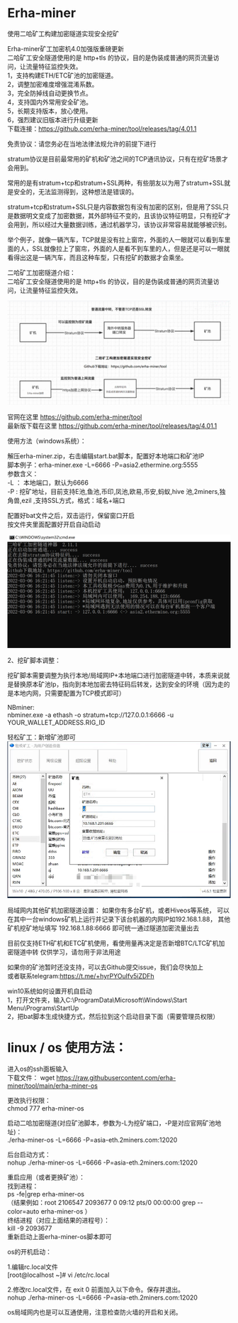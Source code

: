# Erha-miner
使用二哈矿工构建加密隧道实现安全挖矿  

Erha-miner矿工加密机4.0加强版重磅更新  
二哈矿工安全隧道使用的是 http+tls 的协议，目的是伪装成普通的网页流量访问，让流量特征监控失效。  
1，支持构建ETH/ETC矿池的加密隧道。  
2，调整加密难度增强混淆系数。  
3，完全防掉线自动更换节点。  
4，支持国内外常用安全矿池。  
5，长期支持版本，放心使用。  
6，强烈建议旧版本进行升级更新     
下载连接：https://github.com/erha-miner/tool/releases/tag/4.01.1  

免责协议：请您务必在当地法律法规允许的前提下进行    

stratum协议是目前最常用的矿机和矿池之间的TCP通讯协议，只有在挖矿场景才会用到。  

常用的是有stratum+tcp和stratum+SSL两种，有些朋友以为用了stratum+SSL就是安全的，无法监测得到，这种想法是错误的。   

stratum+tcp和stratum+SSL只是内容数据包有没有加密的区别，但是用了SSL只是数据明文变成了加密数据，其外部特征不变的，且该协议特征明显，只有挖矿才会用到，所以经过大量数据训练，通过机器学习，该协议非常容易就能够被识别。  

举个例子，就像一辆汽车，TCP就是没有拉上窗帘，外面的人一眼就可以看到车里面的人，SSL就像拉上了窗帘，外面的人是看不到车里的人，但是还是可以一眼就看得出这是一辆汽车，而且这种车型，只有挖矿的数据才会乘坐。  

二哈矿工加密隧道介绍：  
二哈矿工安全隧道使用的是 http+tls 的协议，目的是伪装成普通的网页流量访问，让流量特征监控失效。

![image](https://github.com/erha-miner/tool/blob/main/erha-miner.png)

  
官网在这里  https://github.com/erha-miner/tool  
最新版下载在这里 https://github.com/erha-miner/tool/releases/tag/4.01.1


使用方法（windows系统）：  

解压erha-miner.zip，右击编辑start.bat脚本，配置好本地端口和矿池IP  
脚本例子：erha-miner.exe -L=6666 -P=asia2.ethermine.org:5555  
参数含义：  
-L ： 本地端口，默认为6666  
-P :   挖矿地址，目前支持E池,鱼池,币印,凤池,欧易,币安,蚂蚁,hive 池,2miners,独角兽,ezil ,支持SSL方式，格式：域名+端口  
  
配置好bat文件之后，双击运行，保留窗口开启  
按文件夹里面配置好开启自动启动  

![image](https://github.com/erha-miner/tool/blob/main/1.png)


2、挖矿脚本调整：  

挖矿脚本需要调整为执行本地/局域网IP+本地端口进行加密隧道中转，本质来说就是替换原本矿池Ip，指向到本地加密去特征码后转发，达到安全的环境（因为走的是本地内网，只需要配置为TCP模式即可）  

NBminer:  
nbminer.exe -a ethash -o stratum+tcp://127.0.0.1:6666 -u YOUR_WALLET_ADDRESS.RIG_ID  

轻松矿工：新增矿池即可  
![image](https://github.com/erha-miner/tool/blob/main/3.png)


局域网内其他矿机加密隧道设置：
如果你有多台矿机，或者Hiveos等系统，
可以在其中一台windows矿机上运行并记录下该台机器的内网IP如192.168.1.88，
其他矿机挖矿地址填写 192.168.1.88:6666 即可统一通过隧道加密流量出去

目前仅支持ETH矿机和ETC矿机使用，看使用量再决定是否新增BTC/LTC矿机加密隧道中转
仅供学习，请勿用于非法用途  

如果你的矿池暂时还没支持，可以去Github提交issue，我们会尽快加上  
或者联系telegram:https://t.me/+hyrPYOuIfv5iZDFh


win10系统如何设置开机自启动  
1，打开文件夹，输入C:\ProgramData\Microsoft\Windows\Start Menu\Programs\StartUp  
2，把bat脚本生成快捷方式，然后拉到这个启动目录下面（需要管理员权限）  


# linux / os 使用方法：  
进入os的ssh面板输入  
下载文件：
wget https://raw.githubusercontent.com/erha-miner/tool/main/erha-miner-os  

更改执行权限：  
chmod 777 erha-miner-os  
  
启动二哈加密隧道(对应矿池脚本，参数为-L为挖矿端口，-P是对应官网矿池地址)：  
./erha-miner-os -L=6666 -P=asia-eth.2miners.com:12020   
  
后台启动方式：  
nohup ./erha-miner-os -L=6666 -P=asia-eth.2miners.com:12020   
  
重启应用（或者更换矿池）：   
找到进程：  
ps -fe|grep erha-miner-os     
（结果例如：root     2106547 2093677  0 09:12 pts/0    00:00:00 grep --color=auto erha-miner-os ）  
终结进程（对应上面结果的进程号）：  
 kill -9 2093677    
重新启动上面erha-miner-os脚本即可  
  
os的开机启动：  
  
1.编辑rc.local文件  
[root@localhost ~]# vi /etc/rc.local  
  
2.修改rc.local文件，在 exit 0 前面加入以下命令。保存并退出。  
nohup ./erha-miner-os -L=6666 -P=asia-eth.2miners.com:12020   
   
os局域网内也是可以互通使用，注意检查防火墙的开启和关闭。  

  


